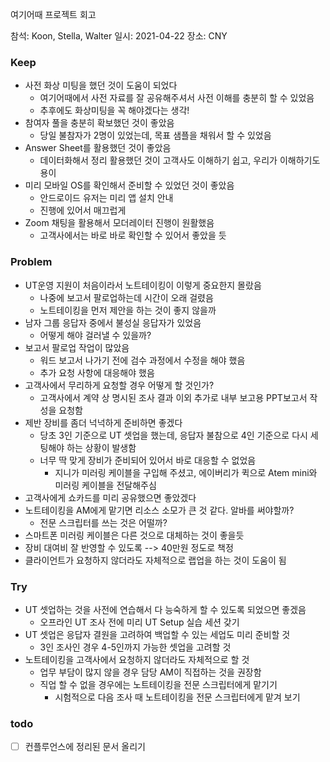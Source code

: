 여기어때 프로젝트 회고

참석: Koon, Stella, Walter
일시: 2021-04-22
장소: CNY


### Keep
- 사전 화상 미팅을 했던 것이 도움이 되었다
	- 여기어때에서 사전 자료를 잘 공유해주셔서 사전 이해를 충분히 할 수 있었음
	- 추후에도 화상미팅을 꼭 해야겠다는 생각!
- 참여자 풀을 충분히 확보했던 것이 좋았음
	- 당일 불참자가 2명이 있었는데, 목표 샘플을 채워서 할 수 있었음
- Answer Sheet를 활용했던 것이 좋았음
	- 데이터화해서 정리 활용했던 것이 고객사도 이해하기 쉽고, 우리가 이해하기도 용이
- 미리 모바일 OS를 확인해서 준비할 수 있었던 것이 좋았음
	- 안드로이드 유저는 미리 앱 설치 안내
	- 진행에 있어서 매끄럽게
- Zoom 채팅을 활용해서 모더레이터 진행이 원활했음
	- 고객사에서는 바로 바로 확인할 수 있어서 좋았을 듯

### Problem
- UT운영 지원이 처음이라서 노트테이킹이 이렇게 중요한지 몰랐음
	- 나중에 보고서 팔로업하는데 시간이 오래 걸렸음
	- 노트테이킹을 먼저 제안을 하는 것이 좋지 않을까
- 남자 그룹 응답자 중에서 불성실 응답자가 있었음
	- 어떻게 해야 걸러낼 수 있을까?
- 보고서 팔로업 작업이 많았음
	- 워드 보고서 나가기 전에 검수 과정에서 수정을 해야 했음
	- 추가 요청 사항에 대응해야 했음 
- 고객사에서 무리하게 요청할 경우 어떻게 할 것인가?
	- 고객사에서 계약 상 명시된 조사 결과 이외 추가로 내부 보고용 PPT보고서 작성을 요청함
- 제반 장비를 좀더 넉넉하게 준비하면 좋겠다
	- 당초 3인 기준으로 UT 셋업을 했는데, 응답자 불참으로 4인 기준으로 다시 세팅해야 하는 상황이 발생함
	- 너무 딱 맞게 장비가 준비되어 있어서 바로 대응할 수 없었음
		- 지니가 미러링 케이블을 구입해 주셨고, 에이버리가 퀵으로 Atem mini와 미러링 케이블을 전달해주심
- 고객사에게 쇼카드를 미리 공유했으면 좋았겠다
- 노트테이킹을 AM에게 맡기면 리소스 소모가 큰 것 같다. 알바를 써야할까?
	- 전문 스크립터를 쓰는 것은 어떨까?
- 스마트폰 미러링 케이블은 다른 것으로 대체하는 것이 좋을듯
- 장비 대여비 잘 반영할 수 있도록 --> 40만원 정도로 책정
- 클라이언트가 요청하지 않더라도 자체적으로 랩업을 하는 것이 도움이 됨


### Try
- UT 셋업하는 것을 사전에 연습해서 다 능숙하게 할 수 있도록 되었으면 좋겠음
	- 오프라인 UT 조사 전에 미리 UT Setup 실습 세션 갖기
- UT 셋업은 응답자 결원을 고려하여 백업할 수 있는 세업도 미리 준비할 것
	- 3인 조사인 경우 4-5인까지 가능한 셋업을 고려할 것
- 노트테이킹을 고객사에서 요청하지 않더라도 자체적으로 할 것
	- 업무 부담이 많지 않을 경우 담당 AM이 직접하는 것을 권장함
	- 직업 할 수 없을 경우에는 노트테이킹을 전문 스크립터에게 맡기기
		- 시험적으로 다음 조사 때 노트테이킹을 전문 스크립터에게 맡겨 보기



### todo
- [ ] 컨플루언스에 정리된 문서 올리기



